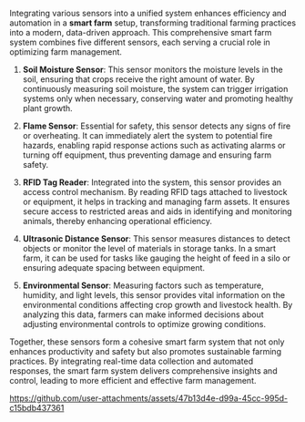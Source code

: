Integrating various sensors into a unified system enhances efficiency and automation in a **smart farm** setup, transforming traditional farming practices into a modern, data-driven approach. This comprehensive smart farm system combines five different sensors, each serving a crucial role in optimizing farm management.

1. **Soil Moisture Sensor**: This sensor monitors the moisture levels in the soil, ensuring that crops receive the right amount of water. By continuously measuring soil moisture, the system can trigger irrigation systems only when necessary, conserving water and promoting healthy plant growth.

2. **Flame Sensor**: Essential for safety, this sensor detects any signs of fire or overheating. It can immediately alert the system to potential fire hazards, enabling rapid response actions such as activating alarms or turning off equipment, thus preventing damage and ensuring farm safety.

3. **RFID Tag Reader**: Integrated into the system, this sensor provides an access control mechanism. By reading RFID tags attached to livestock or equipment, it helps in tracking and managing farm assets. It ensures secure access to restricted areas and aids in identifying and monitoring animals, thereby enhancing operational efficiency.

4. **Ultrasonic Distance Sensor**: This sensor measures distances to detect objects or monitor the level of materials in storage tanks. In a smart farm, it can be used for tasks like gauging the height of feed in a silo or ensuring adequate spacing between equipment.

5. **Environmental Sensor**: Measuring factors such as temperature, humidity, and light levels, this sensor provides vital information on the environmental conditions affecting crop growth and livestock health. By analyzing this data, farmers can make informed decisions about adjusting environmental controls to optimize growing conditions.

Together, these sensors form a cohesive smart farm system that not only enhances productivity and safety but also promotes sustainable farming practices. By integrating real-time data collection and automated responses, the smart farm system delivers comprehensive insights and control, leading to more efficient and effective farm management.


https://github.com/user-attachments/assets/47b13d4e-d99a-45cc-995d-c15bdb437361

